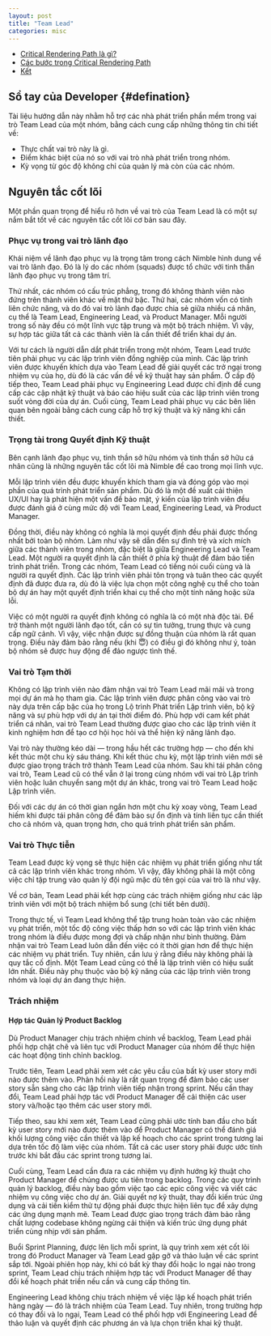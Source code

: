 ```yaml
---
layout: post
title: "Team Lead"
categories: misc
---
```


* [Critical Rendering Path là gì?](#defination)
* [Các bước trong Critical Rendering Path](#workflow)
* [Kết](#inconclution)

## Sổ tay của Developer {#defination}

<p>Tài liệu hướng dẫn này nhằm hỗ trợ các nhà phát triển phần mềm trong vai trò Team Lead của một nhóm, bằng cách cung cấp những thông tin chi tiết về:</p>
<ul>
    <li>Thực chất vai trò này là gì.</li>
    <li>Điểm khác biệt của nó so với vai trò nhà phát triển trong nhóm.</li>
    <li>Kỳ vọng từ góc độ không chỉ của quản lý mà còn của các nhóm.</li>
</ul>

<h2>Nguyên tắc cốt lõi</h2>
<p>Một phần quan trọng để hiểu rõ hơn về vai trò của Team Lead là có một sự nắm bắt tốt về các nguyên tắc cốt lõi cơ bản sau đây.</p>

<h3>Phục vụ trong vai trò lãnh đạo</h3>
<p>Khái niệm về lãnh đạo phục vụ là trọng tâm trong cách Nimble hình dung về vai trò lãnh đạo. Đó là lý do các nhóm (squads) được tổ chức với tinh thần lãnh đạo phục vụ trong tâm trí.</p>
<p>Thứ nhất, các nhóm có cấu trúc phẳng, trong đó không thành viên nào đứng trên thành viên khác về mặt thứ bậc. Thứ hai, các nhóm vốn có tính liên chức năng, và do đó vai trò lãnh đạo được chia sẻ giữa nhiều cá nhân, cụ thể là Team Lead, Engineering Lead, và Product Manager. Mỗi người trong số này đều có một lĩnh vực tập trung và một bộ trách nhiệm. Vì vậy, sự hợp tác giữa tất cả các thành viên là cần thiết để triển khai dự án.</p>
<p>Với tư cách là người dẫn dắt phát triển trong một nhóm, Team Lead trước tiên phải phục vụ các lập trình viên đồng nghiệp của mình. Các lập trình viên được khuyến khích dựa vào Team Lead để giải quyết các trở ngại trong nhiệm vụ của họ, dù đó là các vấn đề về kỹ thuật hay sản phẩm. Ở cấp độ tiếp theo, Team Lead phải phục vụ Engineering Lead được chỉ định để cung cấp các cập nhật kỹ thuật và báo cáo hiệu suất của các lập trình viên trong suốt vòng đời của dự án. Cuối cùng, Team Lead phải phục vụ các bên liên quan bên ngoài bằng cách cung cấp hỗ trợ kỹ thuật và kỹ năng khi cần thiết.</p>

<h3>Trọng tài trong Quyết định Kỹ thuật</h3>
<p>Bên cạnh lãnh đạo phục vụ, tinh thần sở hữu nhóm và tinh thần sở hữu cá nhân cũng là những nguyên tắc cốt lõi mà Nimble đề cao trong mọi lĩnh vực.</p>
<p>Mỗi lập trình viên đều được khuyến khích tham gia và đóng góp vào mọi phần của quá trình phát triển sản phẩm. Dù đó là một đề xuất cải thiện UX/UI hay là phát hiện một vấn đề bảo mật, ý kiến của lập trình viên đều được đánh giá ở cùng mức độ với Team Lead, Engineering Lead, và Product Manager.</p>
<p>Đồng thời, điều này không có nghĩa là mọi quyết định đều phải được thống nhất bởi toàn bộ nhóm. Làm như vậy sẽ dẫn đến sự đình trệ và xích mích giữa các thành viên trong nhóm, đặc biệt là giữa Engineering Lead và Team Lead. Một người ra quyết định là cần thiết ở phía kỹ thuật để đảm bảo tiến trình phát triển. Trong các nhóm, Team Lead có tiếng nói cuối cùng và là người ra quyết định. Các lập trình viên phải tôn trọng và tuân theo các quyết định đã được đưa ra, dù đó là việc lựa chọn một công nghệ cụ thể cho toàn bộ dự án hay một quyết định triển khai cụ thể cho một tính năng hoặc sửa lỗi.</p>
<p>Việc có một người ra quyết định không có nghĩa là có một nhà độc tài. Để trở thành một người lãnh đạo tốt, cần có sự tin tưởng, trung thực và cung cấp ngữ cảnh. Vì vậy, việc nhận được sự đồng thuận của nhóm là rất quan trọng. Điều này đảm bảo rằng nếu (khi 😇) có điều gì đó không như ý, toàn bộ nhóm sẽ được huy động để đảo ngược tình thế.</p>

<h3>Vai trò Tạm thời</h3>
<p>Không có lập trình viên nào đảm nhận vai trò Team Lead mãi mãi và trong mọi dự án mà họ tham gia. Các lập trình viên được phân công vào vai trò này dựa trên cấp bậc của họ trong Lộ trình Phát triển Lập trình viên, bộ kỹ năng và sự phù hợp với dự án tại thời điểm đó. Phù hợp với cam kết phát triển cá nhân, vai trò Team Lead thường được giao cho các lập trình viên ít kinh nghiệm hơn để tạo cơ hội học hỏi và thể hiện kỹ năng lãnh đạo.</p>
<p>Vai trò này thường kéo dài — trong hầu hết các trường hợp — cho đến khi kết thúc một chu kỳ sáu tháng. Khi kết thúc chu kỳ, một lập trình viên mới sẽ được giao trọng trách trở thành Team Lead của nhóm. Sau khi tái phân công vai trò, Team Lead cũ có thể vẫn ở lại trong cùng nhóm với vai trò Lập trình viên hoặc luân chuyển sang một dự án khác, trong vai trò Team Lead hoặc Lập trình viên.</p>
<p>Đối với các dự án có thời gian ngắn hơn một chu kỳ xoay vòng, Team Lead hiếm khi được tái phân công để đảm bảo sự ổn định và tính liên tục cần thiết cho cả nhóm và, quan trọng hơn, cho quá trình phát triển sản phẩm.</p>

<h3>Vai trò Thực tiễn</h3>
<p>Team Lead được kỳ vọng sẽ thực hiện các nhiệm vụ phát triển giống như tất cả các lập trình viên khác trong nhóm. Vì vậy, đây không phải là một công việc chỉ tập trung vào quản lý đội ngũ mặc dù tên gọi của vai trò là như vậy.</p>
<p>Về cơ bản, Team Lead phải kết hợp cùng các trách nhiệm giống như các lập trình viên với một bộ trách nhiệm bổ sung (chi tiết bên dưới).</p>
<p>Trong thực tế, vì Team Lead không thể tập trung hoàn toàn vào các nhiệm vụ phát triển, một tốc độ công việc thấp hơn so với các lập trình viên khác trong nhóm là điều được mong đợi và chấp nhận như bình thường. Đảm nhận vai trò Team Lead luôn dẫn đến việc có ít thời gian hơn để thực hiện các nhiệm vụ phát triển. Tuy nhiên, cần lưu ý rằng điều này không phải là quy tắc cố định. Một Team Lead cũng có thể là lập trình viên có hiệu suất lớn nhất. Điều này phụ thuộc vào bộ kỹ năng của các lập trình viên trong nhóm và loại dự án đang thực hiện.</p>

<h3>Trách nhiệm</h3>

<h4>Hợp tác Quản lý Product Backlog</h4>
<p>Dù Product Manager chịu trách nhiệm chính về backlog, Team Lead phải phối hợp chặt chẽ và liên tục với Product Manager của nhóm để thực hiện các hoạt động tinh chỉnh backlog.</p>

<p>Trước tiên, Team Lead phải xem xét các yêu cầu của bất kỳ user story mới nào được thêm vào. Phản hồi này là rất quan trọng để đảm bảo các user story sẵn sàng cho các lập trình viên tiếp nhận trong sprint. Nếu cần thay đổi, Team Lead phải hợp tác với Product Manager để cải thiện các user story và/hoặc tạo thêm các user story mới.</p>

<p>Tiếp theo, sau khi xem xét, Team Lead cũng phải ước tính ban đầu cho bất kỳ user story mới nào được thêm vào để Product Manager có thể đánh giá khối lượng công việc cần thiết và lập kế hoạch cho các sprint trong tương lai dựa trên tốc độ làm việc của nhóm. Tất cả các user story phải được ước tính trước khi bắt đầu các sprint trong tương lai.</p>

<p>Cuối cùng, Team Lead cần đưa ra các nhiệm vụ định hướng kỹ thuật cho Product Manager để chúng được ưu tiên trong backlog. Trong các quy trình quản lý backlog, điều này bao gồm việc tạo các epic công việc và viết các nhiệm vụ công việc cho dự án. Giải quyết nợ kỹ thuật, thay đổi kiến trúc ứng dụng và cải tiến kiểm thử tự động phải được thực hiện liên tục để xây dựng các ứng dụng mạnh mẽ. Team Lead được giao trọng trách đảm bảo rằng chất lượng codebase không ngừng cải thiện và kiến trúc ứng dụng phát triển cùng nhịp với sản phẩm.</p>

<p>Buổi Sprint Planning, được lên lịch mỗi sprint, là quy trình xem xét cốt lõi trong đó Product Manager và Team Lead gặp gỡ và thảo luận về các sprint sắp tới. Ngoài phiên họp này, khi có bất kỳ thay đổi hoặc lo ngại nào trong sprint, Team Lead chịu trách nhiệm hợp tác với Product Manager để thay đổi kế hoạch phát triển nếu cần và cung cấp thông tin.</p>

<p>Engineering Lead không chịu trách nhiệm về việc lập kế hoạch phát triển hàng ngày — đó là trách nhiệm của Team Lead. Tuy nhiên, trong trường hợp có thay đổi và lo ngại, Team Lead có thể phối hợp với Engineering Lead để thảo luận và quyết định các phương án và lựa chọn triển khai kỹ thuật.</p>
